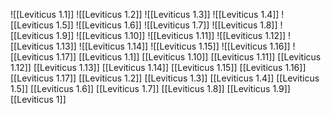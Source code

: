 ![[Leviticus 1.1]]
![[Leviticus 1.2]]
![[Leviticus 1.3]]
![[Leviticus 1.4]]
![[Leviticus 1.5]]
![[Leviticus 1.6]]
![[Leviticus 1.7]]
![[Leviticus 1.8]]
![[Leviticus 1.9]]
![[Leviticus 1.10]]
![[Leviticus 1.11]]
![[Leviticus 1.12]]
![[Leviticus 1.13]]
![[Leviticus 1.14]]
![[Leviticus 1.15]]
![[Leviticus 1.16]]
![[Leviticus 1.17]]
[[Leviticus 1.1]]
[[Leviticus 1.10]]
[[Leviticus 1.11]]
[[Leviticus 1.12]]
[[Leviticus 1.13]]
[[Leviticus 1.14]]
[[Leviticus 1.15]]
[[Leviticus 1.16]]
[[Leviticus 1.17]]
[[Leviticus 1.2]]
[[Leviticus 1.3]]
[[Leviticus 1.4]]
[[Leviticus 1.5]]
[[Leviticus 1.6]]
[[Leviticus 1.7]]
[[Leviticus 1.8]]
[[Leviticus 1.9]]
[[Leviticus 1]]
